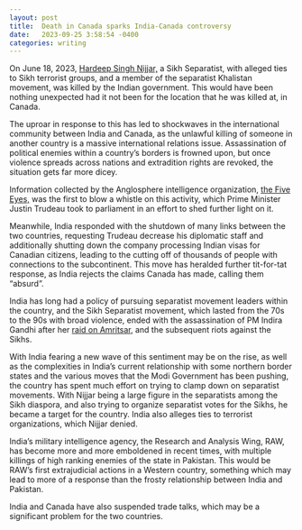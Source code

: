 ```yaml
---
layout: post
title:  Death in Canada sparks India-Canada controversy
date:   2023-09-25 3:58:54 -0400
categories: writing
---
```


On June 18, 2023, [Hardeep Singh Nijjar,](https://www.theguardian.com/world/2023/sep/22/india-canada-row-sikh-killing-diplomatic-shock-waves-hardeep-singh-nijjar) a Sikh Separatist, with alleged ties to Sikh terrorist groups, and a member of the separatist Khalistan movement, was killed by the Indian government. This would have been nothing unexpected had it not been for the location that he was killed at, in Canada.

The uproar in response to this has led to shockwaves in the international community between India and Canada, as the unlawful killing of someone in another country is a massive international relations issue. Assassination of political enemies within a country’s borders is frowned upon, but once violence spreads across nations and extradition rights are revoked, the situation gets far more dicey.

Information collected by the Anglosphere intelligence organization, [the Five Eyes,](https://time.com/6316639/canada-india-sikh-killing-surveillance/) was the first to blow a whistle on this activity, which Prime Minister Justin Trudeau took to parliament in an effort to shed further light on it.

Meanwhile, India responded with the shutdown of many links between the two countries, requesting Trudeau decrease his diplomatic staff and additionally shutting down the company processing Indian visas for Canadian citizens, leading to the cutting off of thousands of people with connections to the subcontinent. This move has heralded further tit-for-tat response, as India rejects the claims Canada has made, calling them “absurd”.

India has long had a policy of pursuing separatist movement leaders within the country, and the Sikh Separatist movement, which lasted from the 70s to the 90s with broad violence, ended with the assassination of PM Indira Gandhi after her [raid on Amritsar,](https://www.india.com/news/india/operation-blue-star-a-brief-history-from-division-of-punjab-to-assassination-of-indira-gandhi-6093459/) and the subsequent riots against the Sikhs.

With India fearing a new wave of this sentiment may be on the rise, as well as the complexities in India’s current relationship with some northern border states and the various moves that the Modi Government has been pushing, the country has spent much effort on trying to clamp down on separatist movements. With Nijjar being a large figure in the separatists among the Sikh diaspora, and also trying to organize separatist votes for the Sikhs, he became a target for the country. India also alleges ties to terrorist organizations, which Nijjar denied.

India’s military intelligence agency, the Research and Analysis Wing, RAW, has become more and more emboldened in recent times, with multiple killings of high ranking enemies of the state in Pakistan. This would be RAW’s first extrajudicial actions in a Western country, something which may lead to more of a response than the frosty relationship between India and Pakistan.

India and Canada have also suspended trade talks, which may be a significant problem for the two countries.

